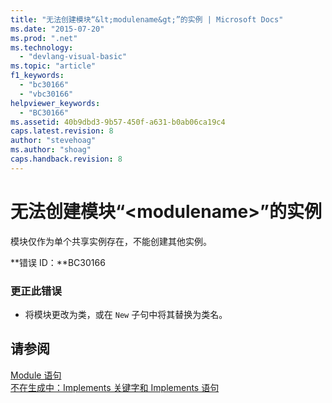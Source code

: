 ```yaml
---
title: "无法创建模块“&lt;modulename&gt;”的实例 | Microsoft Docs"
ms.date: "2015-07-20"
ms.prod: ".net"
ms.technology: 
  - "devlang-visual-basic"
ms.topic: "article"
f1_keywords: 
  - "bc30166"
  - "vbc30166"
helpviewer_keywords: 
  - "BC30166"
ms.assetid: 40b9dbd3-9b57-450f-a631-b0ab06ca19c4
caps.latest.revision: 8
author: "stevehoag"
ms.author: "shoag"
caps.handback.revision: 8
---
```

# 无法创建模块“&lt;modulename&gt;”的实例
模块仅作为单个共享实例存在，不能创建其他实例。  
  
 **错误 ID：**BC30166  
  
### 更正此错误  
  
-   将模块更改为类，或在 `New` 子句中将其替换为类名。  
  
## 请参阅  
 [Module 语句](../../visual-basic/language-reference/statements/module-statement.md)   
 [不在生成中：Implements 关键字和 Implements 语句](http://msdn.microsoft.com/zh-cn/b96560f7-6413-480f-a1e2-f80253bab5be)